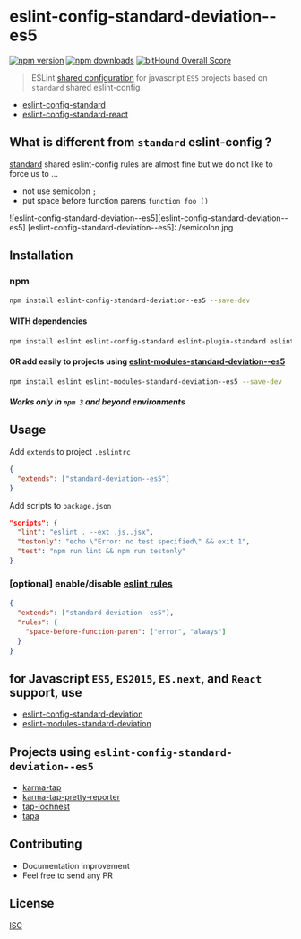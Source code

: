 # eslint-config-standard-deviation--es5

[![npm version](https://badge.fury.io/js/eslint-config-standard-deviation--es5.svg)](https://badge.fury.io/js/eslint-config-standard-deviation--es5)
[![npm downloads](https://img.shields.io/npm/dm/eslint-config-standard-deviation--es5.svg?style=flat-square)](https://www.npmjs.com/package/eslint-config-standard-deviation--es5)
[![bitHound Overall Score](https://www.bithound.io/github/bySabi/eslint-config-standard-deviation--es5/badges/score.svg)](https://www.bithound.io/github/bySabi/eslint-config-standard-deviation--es5)

> ESLint [shared configuration](http://eslint.org/docs/developer-guide/shareable-configs) for javascript `ES5` projects based on `standard` shared eslint-config


* [eslint-config-standard][standard]
* [eslint-config-standard-react](https://github.com/feross/eslint-config-standard-react)


## What is different from `standard` eslint-config ?
[standard][standard] shared eslint-config rules are almost fine but we do not like to force us to ...
* not use semicolon `;`
* put space before function parens `function foo ()`

![eslint-config-standard-deviation--es5][eslint-config-standard-deviation--es5]
[eslint-config-standard-deviation--es5]:./semicolon.jpg

[standard]: https://github.com/feross/eslint-config-standard

## Installation

### npm
```bash
npm install eslint-config-standard-deviation--es5 --save-dev
```

#### WITH dependencies
```bash
npm install eslint eslint-config-standard eslint-plugin-standard eslint-plugin-promise --save-dev
```

#### OR add easily to projects using [eslint-modules-standard-deviation--es5](https://github.com/bySabi/eslint-modules-standard-deviation--es5)
```bash
npm install eslint eslint-modules-standard-deviation--es5 --save-dev
```
##### Works only in `npm 3` and beyond environments

## Usage
Add `extends` to project `.eslintrc`
```json
{
  "extends": ["standard-deviation--es5"]
}
```
Add scripts to `package.json`
```json
"scripts": {
  "lint": "eslint . --ext .js,.jsx",
  "testonly": "echo \"Error: no test specified\" && exit 1",
  "test": "npm run lint && npm run testonly"
}
```

### [optional] enable/disable [eslint rules](http://eslint.org/docs/rules/)
```json
{
  "extends": ["standard-deviation--es5"],
  "rules": {
    "space-before-function-paren": ["error", "always"]
  }
}
```

## for Javascript `ES5`, `ES2015`, `ES.next`, and `React` support, use
* [eslint-config-standard-deviation](https://github.com/bySabi/eslint-config-standard-deviation)
* [eslint-modules-standard-deviation](https://github.com/bySabi/eslint-modules-standard-deviation)

## Projects using `eslint-config-standard-deviation--es5`
* [karma-tap](https://github.com/bySabi/karma-tap)
* [karma-tap-pretty-reporter](https://github.com/bySabi/karma-tap-pretty-reporter)
* [tap-lochnest](https://github.com/bySabi/tap-lochnest)
* [tapa](https://github.com/bySabi/tapa)

## Contributing

* Documentation improvement
* Feel free to send any PR

## License

[ISC][isc-license]

[isc-license]:./LICENSE
